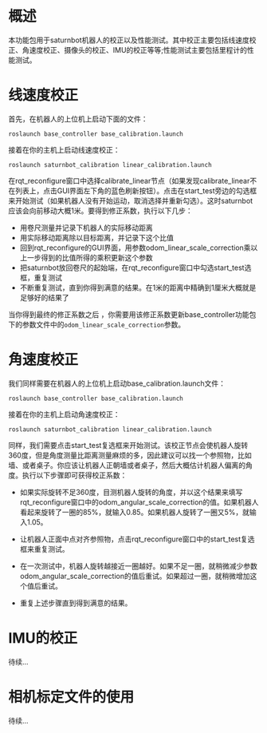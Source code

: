 # 概述

本功能包用于saturnbot机器人的校正以及性能测试。其中校正主要包括线速度校正、角速度校正、摄像头的校正、IMU的校正等等;性能测试主要包括里程计的性能测试。

# 线速度校正

首先，在机器人的上位机上启动下面的文件：

```
roslaunch base_controller base_calibration.launch
```

接着在你的主机上启动线速度校正：

```
roslaunch saturnbot_calibration linear_calibration.launch
```

在rqt_reconfigure窗口中选择calibrate_linear节点（如果发现calibrate_linear不在列表上，点击GUI界面左下角的蓝色刷新按钮）。点击在start_test旁边的勾选框来开始测试（如果机器人没有开始运动，取消选择并重新勾选）。这时saturnbot应该会向前移动大概1米。要得到修正系数，执行以下几步：

- 用卷尺测量并记录下机器人的实际移动距离
- 用实际移动距离除以目标距离，并记录下这个比值
- 回到rqt_reconfigure的GUI界面，用参数odom_linear_scale_correction乘以上一步得到的比值所得的乘积更新这个参数
- 把saturnbot放回卷尺的起始端，在rqt_reconfigure窗口中勾选start_test选框，重复测试
- 不断重复测试，直到你得到满意的结果。在1米的距离中精确到1厘米大概就是足够好的结果了

当你得到最终的修正系数之后 ，你需要用该修正系数更新base_controller功能包下的参数文件中的`odom_linear_scale_correction`参数。

# 角速度校正

我们同样需要在机器人的上位机上启动base_calibration.launch文件：

```
roslaunch base_controller base_calibration.launch
```

接着在你的主机上启动角速度校正：

```
roslaunch saturnbot_calibration linear_calibration.launch
```

同样，我们需要点击start_test复选框来开始测试。该校正节点会使机器人旋转360度，但是角度测量比距离测量麻烦的多，因此建议可以找一个参照物，比如墙、或者桌子。你应该让机器人正朝墙或者桌子，然后大概估计机器人偏离的角度。执行以下步骤即可获得校正系数：

- 如果实际旋转不足360度，目测机器人旋转的角度，并以这个结果来填写rqt_reconfigure窗口中的odom_angular_scale_correction的值。如果机器人看起来旋转了一圈的85%，就输入0.85。如果机器人旋转了一圈又5%，就输入1.05。

- 让机器人正面中点对齐参照物，点击rqt_reconfigure窗口中的start_test复选框来重复测试。

- 在一次测试中，机器人旋转越接近一圈越好。如果不足一圈，就稍微减少参数odom_angular_scale_correction的值后重试。如果超过一圈，就稍微增加这个值后重试。

- 重复上述步骤直到得到满意的结果。

# IMU的校正

待续...

# 相机标定文件的使用

待续...
